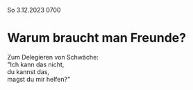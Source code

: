 So 3.12.2023 0700

# Warum braucht man Freunde?

Zum Delegieren von Schwäche:  
"Ich kann das nicht,  
du kannst das,  
magst du mir helfen?"
